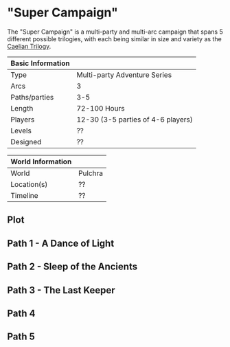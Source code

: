 # "Super Campaign"

The "Super Campaign" is a multi-party and multi-arc campaign that spans 5 different possible trilogies, with each being similar in size and variety as the [Caelian Trilogy](caelian_trilogy.md).

| Basic Information | |
| - | - |
| Type | Multi-party Adventure Series |
| Arcs | 3 |
| Paths/parties | 3-5 |
| Length | 72-100 Hours |
| Players | 12-30 (3-5 parties of 4-6 players) |
| Levels | ?? |
| Designed | ?? |

| World Information | |
| - | - |
| World | Pulchra |
| Location(s) | ?? |
| Timeline | ?? |

## Plot

## Path 1 - A Dance of Light

## Path 2 - Sleep of the Ancients

## Path 3 - The Last Keeper

## Path 4

## Path 5